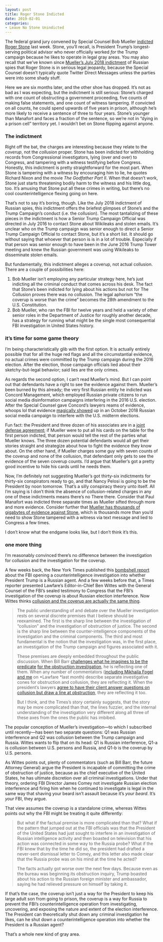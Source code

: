```yaml
---
layout: post
title: Roger Stone Indicted
date: 2019-02-01
categories: 
- Leave No Stone Unindicted
---
```


The federal grand jury convened by Special Counsel Bob Mueller [indicted Roger Stone][1] last week. Stone, you’ll recall, is President Trump’s longest-serving political advisor who never officially worked *for* the Trump campaign because he likes to operate in legal gray areas. You may also recall that we’ve known since [Mueller’s July 2018 indictment][2] of Russian spies that Roger Stone is in serious legal jeopardy, because the Special Counsel doesn’t typically quote Twitter Direct Messages unless the parties were into some shady stuff.

Here we are six months later, and the other shoe has dropped. It’s not as bad as I was expecting, but the indictment is still serious: Stone’s charged with one count of obstructing a government proceeding, five counts of making false statements, and one count of witness tampering. If convicted on all counts, he could spend upwards of five years in prison, although he’s more likely to receive a sentence of three to four years. Stone’s younger than Manafort and faces a fraction of the sentence, so we’re not in “dying in a prison cell” territory yet. I wouldn’t bet on Stone flipping against anyone.

### The indictment

Right off the bat, the charges are interesting because they relate to the *coverup*, not the *collusion* proper. Stone has been indicted for withholding records from Congressional investigators, lying (over and over) to Congress, and tampering with a witness testifying before Congress. Honestly, this indictment is pretty straightforward for the most part. When Stone is tampering with a witness by encouraging him to lie, he quotes Richard Nixon and the movie *The Godfather Part II*. When that doesn’t work, Stone just starts threatening bodily harm to the witness and his little dog, too. It’s amusing that Stone put all these crimes in writing, but there’s no cool counterintelligence flexing going on here.

That’s not to say it’s boring, though. Like the July 2018 indictment of Russian spies, this indictment offers the briefest glimpses of Stone’s and the Trump Campaign’s conduct (i.e. the collusion). The most tantalizing of these pieces in the indictment is how a Senior Trump Campaign Official was directed in July 2016 to contact Stone about Wikileaks and stolen emails. It’s unclear who on the Trump campaign was senior enough to direct a Senior Trump Campaign Official to contact Stone, but it’s a short list. It should go without saying that whoever that person is is in a lot of trouble. Especially if that person was senior enough to have been in the June 2016 Trump Tower meeting and knew the Russian government was using Wikileaks to disseminate stolen emails. 

But fundamentally, this indictment alleges a coverup, not actual collusion. There are a couple of possibilities here:

1. Bob Mueller isn’t employing any particular strategy here, he’s just indicting all the criminal conduct that comes across his desk. The fact that Stone’s been indicted for lying about his actions but not for The Collusion proves there was no collusion. The legal aphorism “the coverup is worse than the crime” becomes the 28th amendment to the U.S. Constitution.
2. Bob Mueller, who ran the FBI for twelve years and held a variety of other senior roles in the Department of Justice for roughly another decade, has a strategy for running what might be the single most consequential FBI investigation in United States history.

### it’s time for some game theory

I’m being characteristically glib with the first option. It is actually entirely possible that for all the huge red flags and all the circumstantial evidence, no actual crimes were committed by the Trump campaign during the 2016 election. After the election, those campaign officials lied about their sketchy-but-legal behavior; said lies are the only crimes.

As regards the second option, I can’t read Mueller’s mind. But I can point out that defendants have a right to see the evidence against them. Mueller’s been burned by this already; the very first Russian entity he indicted was Concord Management, which employed Russian private citizens to run social media disinformation campaigns interfering in the 2016 U.S. election. After the Special Counsel gave Concord’s lawyers reams of evidence, whoops lol that evidence [magically showed][3] up in an October 2018 Russian social media campaign to interfere with the U.S. midterm elections. 

Fun fact: the President and three dozen of his associates are in a [joint defense agreement][4]; if Mueller were to put all his cards on the table for the first person indicted, that person would tell the rest of the parties what Mueller knows. The three dozen potential defendants would all get their stories straight and strategize about how to fight the evidence they know about. On the other hand, if Mueller charges some guy with seven counts of the coverup and none of the collusion, that defendant only gets to see the evidence of the seven coverup counts. I’d argue that Mueller’s got a pretty good incentive to hide his cards until he needs them. 

Now, I’m definitely not suggesting Mueller’s got thirty-six indictments for thirty-six conspirators ready to go, and that Nancy Pelosi is going to be the President by noon tomorrow. That’s a silly conspiracy theory unto itself. All I’m saying is I don’t think the absence of collusion-related charges in any one of these indictments means there’s no There there. Consider that Paul Manafort was indicted three separate times as Mueller sifted through more and more evidence. Consider further that [Mueller has thousands of gigabytes of evidence against Stone][5], which is thousands more than you’d need to show Stone tampered with a witness via text message and lied to Congress a few times.

I don’t know what the endgame looks like, but I don’t think it’s this.

### one more thing

I’m reasonably convinced there’s no difference between the investigation for collusion and the investigation for the coverup. 

A few weeks back, the New York Times published this [bombshell report][6] about the FBI opening a counterintelligence investigation into whether President Trump is a Russian agent. And a few weeks before that, a Times reporter presented Lawfare’s Editor-in-Chief Ben Wittes with the General Counsel of the FBI’s sealed testimony to Congress that the FBI’s investigation of the coverup is about Russian election interference. Now Wittes thinks [collusion and the coverup are actually the same thing][7].

> The public understanding of and debate over the Mueller investigation rests on several discrete premises that I believe should be reexamined. The first is the sharp line between the investigation of “collusion” and the investigation of obstruction of justice. The second is the sharp line between the counter-intelligence components of the investigation and the criminal components. The third and most fundamental is the notion that the investigation was, in the first place, an investigation of the Trump campaign and figures associated with it.
> 
> These premises are deeply embedded throughout the public discussion. When Bill Barr [challenges what he imagines to be the predicate][8] [for the obstruction investigation][9], he is reflecting one of them. When any number of commentators ([including Mikhaila Fogel and me][10] on *Lawfare *last month) describe separate investigative cones for obstruction and collusion, they are reflecting it. When the president’s lawyers [agree to have their client answer questions on collusion but draw a line at obstruction][11], they are reflecting it too.
> 
> But I think, and the Times’s story certainly suggests, that the story may be more complicated than that, the lines fuzzier, and the internal understanding of the investigation very different along all three of these axes from the ones the public has imbibed.

The popular conception of Mueller’s investigation—to which I subscribed until recently—has been two separate questions: Q1 was Russian interference and Q2 was collusion between the Trump campaign and Russia. Wittes wants to flip that on its head: Q1 is Russian interference, Q1-a is collusion between U.S. persons and Russia, and Q1-b is the coverup by U.S. persons. 

As Wittes points out, plenty of commentators (such as Bill Barr, the future Attorney General) argue the President is incapable of committing the crime of obstruction of justice, because as the chief executive of the United States, he has ultimate discretion over all criminal investigations. Under that theory, ordering FBI Director James Comey not investigate Russian election interference and firing him when he continued to investigate is legal in the same way that shaving your beard isn’t assault because it’s *your beard*. It’s *your* FBI, they argue.

That view assumes the coverup is a standalone crime, whereas Wittes points out why the FBI might be treating it quite differently:

> But what if the factual premise is more complicated than that? What if the pattern that jumped out at the FBI officials was that the President of the United States had just sought to interfere in an investigation of Russian intelligence activity and then boasted on television that his action was connected in some way to the Russia probe? What if the FBI knew that by the time he did so, the president had drafted a never-sent dismissal letter to Comey, and this letter also made clear that the Russia probe was on his mind at the time he acted? 
> 
> The facts actually got worse over the next few days. Because even as the bureau was beginning its obstruction inquiry, Trump boasted about his action to the Russian foreign minister and ambassador, saying he had relieved pressure on himself by taking it.

If that’s the case, the coverup isn’t just a way for the President to keep his large adult son from going to prison, the coverup is a way for Russia to prevent the FBI’s counterintelligence operation from investigating, uncovering, and exposing the nature and extent of the election interference. The President can theoretically shut down any criminal investigation he likes, can he shut down a counterintelligence operation into whether the President is a Russian agent? 

That’s a whole new kind of gray area.

[1]:	https://www.justice.gov/file/1124706/download
[2]:	https://blog.ipsaloquitur.org/post/mueller-july-2018-indictment/
[3]:	https://www.emptywheel.net/2019/01/30/the-disinformation-campaign-targeting-mueller-and-the-delayed-briefing-to-ssci-on-russian-election-interference/
[4]:	https://www.emptywheel.net/2018/09/13/paul-manafort-is-one-of-37-people-in-an-omerta-with-the-president/
[5]:	https://www.emptywheel.net/2019/01/31/terabytes-of-rat-fucker-data-trail/
[6]:	https://www.nytimes.com/2019/01/11/us/politics/fbi-trump-russia-inquiry.html
[7]:	https://www.lawfareblog.com/what-if-obstruction-was-collusion-new-york-timess-latest-bombshell
[8]:	https://www.scribd.com/document/396090342/June-2018-Barr-Memo-to-DOJ-Muellers-Obstruction-Theory-1
[9]:	https://www.scribd.com/document/396090342/June-2018-Barr-Memo-to-DOJ-Muellers-Obstruction-Theory-1
[10]:	https://www.lawfareblog.com/bill-barrs-very-strange-memo-obstruction-justice
[11]:	https://apnews.com/fd82c9d1dab7431db1635d9473c3d30e